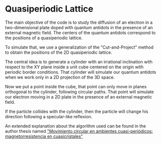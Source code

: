 # Quasiperiodic Lattice

The main objective of the code is to study the diffusion of an electron in a two-dimensional plate doped with quantum antidots in the presence of an external magnetic field. The centers of the quantum antidots correspond to the positions of a quasiperiodic lattice.

To simulate that, we use a generalization of the "Cut-and-Project" method to obtain the positions of the 2D quasiperiodic lattice.

The central idea is to generate a cylinder with an irrational inclination with respect to the XY plane inside a unit cube centered on the origin with periodic border conditions. That cylinder will simulate our quantum antidots when we work only in a 2D projection of the 3D space.

Now we put a point inside the cube, that point can only move in planes orthogonal to the cylinder, following circular paths. That point will simulate our electron moving in a 2D plate in the presence of an external magnetic field.

If the particle collides with the cylinder, then the particle will change his direction following a specular-like reflexion.

An extended explanation about the algorithm used can be found in the author thesis named ["Movimiento circular en ambientes cuasi-periódicos: magnetorresistencia en cuasicristales"](http://oreon.dgbiblio.unam.mx/F/JA719DL9AX5IAJIN99N6FJLDSVNI8IQU6FYCSM4VV12VL8C94X-41442?func=find-b&request=Alan+Rodrigo+Mendoza+Sosa&find_code=WAT&adjacent=N&local_base=TES01&x=46&y=11&filter_code_2=WYR&filter_request_2=&filter_code_3=WYR&filter_request_3=)
